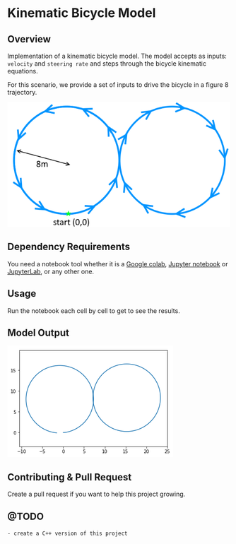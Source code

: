 # Kinematic Bicycle Model

## Overview

Implementation of a kinematic bicycle model. The model accepts as inputs: `velocity` and `steering rate` and steps through the bicycle kinematic equations. 

For this scenario, we provide a set of inputs to drive the bicycle in a figure 8 trajectory.

![](./figure8.png)

## Dependency Requirements

You need a notebook tool whether it is a [Google colab](https://colab.research.google.com/?hl=en), [Jupyter notebook](https://jupyter.org/) or [JupyterLab](https://jupyter.org/), or any other one.

## Usage

Run the notebook each cell by cell to get to see the results.

## Model Output

![](./output-8.png)

## Contributing & Pull Request

Create a pull request if you want to help this project growing.

## @TODO

```
- create a C++ version of this project
```

